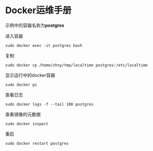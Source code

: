 # Docker运维手册



示例中的容器名称为**postgres**

进入容器

```shell
sudo docker exec -it postgres bash
```

复制

```shell
sudo docker cp /home/zhny/tmp/localtime postgres:/etc/localtime
```

显示运行中的docker容器

```shell
sudo docker ps
```

查看日志

```shell
sudo docker logs -f --tail 100 postgres
```

查看镜像的元数据

```SH
sudo docker inspect
```

重启

```shell
sudo docker restart postgres
```

